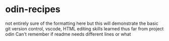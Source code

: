 # odin-recipes
not entirely sure of the formatting here but this will demonstrate the basic git version control, vscode, HTML editing skills learned thus far from project odin
Can't remember if readme needs different lines or what